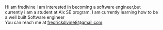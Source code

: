 Hi am fredivine
I am interested in becoming a software engineer,but currently i am a student at Alx SE program.
I am currently learning how to be a well built Software engineer  
You can reach me at fredrickdivine8@gmail.com

